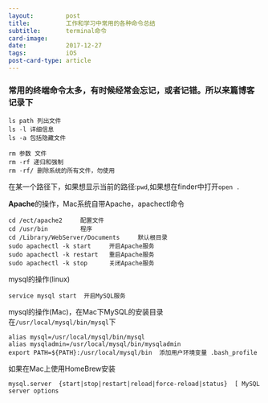 ```yaml
---
layout:         post
title:          工作和学习中常用的各种命令总结
subtitle:       terminal命令
card-image:
date:           2017-12-27
tags:           iOS
post-card-type: article
---
```

### 常用的终端命令太多，有时候经常会忘记，或者记错。所以来篇博客记录下

```shell
ls path 列出文件
ls -l 详细信息
ls -a 包括隐藏文件
```

```shell
rm 参数 文件 
rm -rf 递归和强制
rm -rf/ 删除系统的所有文件，勿使用
```

在某一个路径下，如果想显示当前的路径:```pwd```,如果想在finder中打开```open .```

**Apache**的操作，Mac系统自带Apache，apachectl命令

```shell
cd /ect/apache2		配置文件
cd /usr/bin			程序
cd /Library/WebServer/Documents		默认根目录
sudo apachectl -k start 	开启Apache服务
sudo apachectl -k restart 	重启Apache服务
sudo apachectl -k stop	 	关闭Apache服务
```

mysql的操作(linux)

```shell
service mysql start  开启MySQL服务
```

mysql的操作(Mac)，在Mac下MySQL的安装目录在```/usr/local/mysql/bin/mysql```下

```shell
alias mysql=/usr/local/mysql/bin/mysql
alias mysqladmin=/usr/local/mysql/bin/mysqladmin
export PATH=${PATH}:/usr/local/mysql/bin  添加用户环境变量 .bash_profile
```

如果在Mac上使用HomeBrew安装

```
mysql.server  {start|stop|restart|reload|force-reload|status}  [ MySQL server options
```


